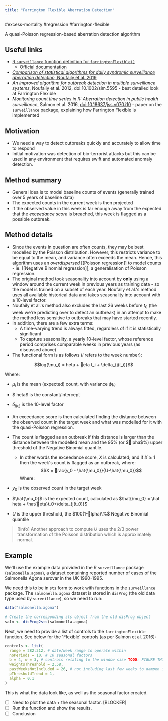 ```yaml
---
title: "Farrington Flexible Aberration Detection"
---
```

#excess-mortality #regression #farrington-flexible

A quasi-Poisson regression-based aberration detection algorithm
## Useful links

- [R `surveillance` function definition for `farringtonFlexible()`](https://github.com/r-forge/surveillance/blob/master/pkg/R/farringtonFlexible.R)
	- [Official documentation](https://surveillance.r-forge.r-project.org/pkgdown/reference/farringtonFlexible.html)
- [*Comparison of statistical algorithms for daily syndromic surveillance aberration detection*, Noufaily et al. 2019](https://academic.oup.com/bioinformatics/article/35/17/3110/5301313#151566659)
- *An improved algorithm for outbreak detection in multiple surveillance systems*, Noufaily et al. 2012, doi:10.1002/sim.5595 - best detailed look at Farrington Flexible
- *Monitoring count time series in R: Aberration detection in public health surveillance*, Salmon et al. 2016, [doi:10.18637/jss.v070.i10](https://doi.org/10.18637/jss.v070.i10) - paper on the `surveillance` package, explaining how Farrington Flexible is implemented

## Motivation

- We need a way to detect outbreaks quickly and accurately to allow time to respond
- Initial motivation was detection of bio-terrorist attacks but this can be used in any environment that requires swift and automated anomaly detection.

## Method summary

- General idea is to model baseline counts of events (generally trained over 5 years of baseline data)
- The expected counts in the current week is then projected
- If the observed value in this week is far enough away from the expected that the *exceedance score* is breached, this week is flagged as a possible outbreak.

## Method details

- Since the events in question are often counts, they may be best modelled by the Poisson distribution. However, this restricts variance to be equal to the mean, and variance often exceeds the mean. Hence, this algorithm uses an *overdispersed* [[Poisson regression]] to model counts - ie. [[Negative Binomial regression]], a generalisation of Poisson regression.
- The original method took seasonality into account by **only** using a window around the current week in previous years as training data - so the model is trained on a subset of each year. Noufaily et al.'s method uses all available historical data and takes seasonality into account with a 10-level factor.
- Noufaily et al.'s method also excludes the last 26 weeks before $t_0$ (the week we're predicting over to detect an outbreak) in an attempt to make the method less sensitive to outbreaks that may have started recently.
- In addition, there are a few extra terms:
	- A time-varying trend is always fitted, regardless of if it is statistically significant
	- To capture seasonality, a yearly 10-level factor, whose reference period comprises comparable weeks in previous years (as discussed above)
- The functional form is as follows ($i$ refers to the week number):
 
$$log(\mu_i) = 	heta + eta t_i + \delta_{j(t_i)}$$

Where:
- $\mu_i$ is the mean (expected) count, with variance $\phi\mu_i$
- $	heta$ is the constant/intercept
- $\delta_{j(t_i)}$ is the 10-level factor

- An exceedance score is then calculated finding the distance between the observed count in the target week and what was modelled for it with the quasi-Poisson regression. 
- The count is flagged as an outbreak if this distance is larger than the distance between the modelled mean and the 95% (or $lpha$%) upper threshold of the Negative Binomial quantile.
	- In other words the exceedance score, $X$ is calculated; and if $X \ge 1$ then the week's count is flagged as an outbreak, where:
$$X = rac{y_0 - \hat{\mu_0}}{U-\hat{\mu_0}}$$
Where:
- $y_0$ is the observed count in the target week
- $\hat{\mu_0}$ is the expected count, calculated as $\hat{\mu_0} = \hat	heta + \hat{eta}t_0+\delta_{j(t_0)}$
- $U$ is the upper threshold, the $100(1-lpha)\%$ Negative Binomial quantile

> [!info]
> Another approach to compute *U* uses the 2/3 power transformation of the Poisson distribution which is approximately normal.
## Example

We'll use the example data provided in the R `surveillance` package ([`salmonella.agona`](https://rdrr.io/cran/surveillance/man/salmonella.agona.html)), a dataset containing reported number of cases of the Salmonella Agona serovar in the UK 1990-1995.

We need this to be in `sts` form to work with functions in the `surveillance` package. The `salmonella.agona` dataset is stored in `disProg` (the old data type used by `surveillance`), so we need to run:

```r
data("salmonella.agona")

# Create the corresponding sts object from the old disProg object
salm <- disProg2sts(salmonella.agona)
```

Next, we need to provide a list of controls to the `farringtonFlexible` function. See below for the 'Flexible' controls (as per Salmon et al. 2016):

```r
controls <- list(
  range = 282:312, # date/week range to operate within
  noPeriods = 10, # 10 seasonal factors
  b = 4, w = 3, # controls relating to the window size TODO: FIGURE THIS OUT
  weightsThreshold = 2.58,
  pastWeeksNotIncluded = 26, # not including last few weeks to dampen impact of recent epidemics
  pThresholdTrend = 1,
  alpha = 0.1
)
```

This is what the data look like, as well as the seasonal factor created.

- [ ] Need to plot the data + the seasonal factor. [BLOCKER]
- [ ] Run the function and show the results.
- [ ] Conclusion
